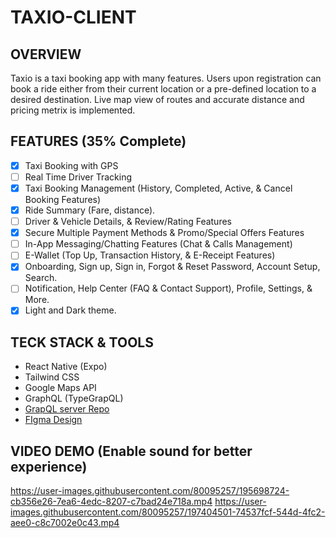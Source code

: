 # TAXIO-CLIENT

## OVERVIEW
Taxio is a taxi booking app with many features. Users upon registration can book a ride either from their current location or a pre-defined location to a desired destination. Live map view of routes and accurate distance and pricing metrix is implemented.

## FEATURES (35% Complete)
- [x] Taxi Booking with GPS 
- [ ] Real Time Driver Tracking
- [x] Taxi Booking Management (History, Completed, Active, & Cancel Booking Features)
- [x] Ride Summary (Fare, distance). 
- [ ] Driver & Vehicle Details, & Review/Rating Features
- [x] Secure Multiple Payment Methods & Promo/Special Offers Features
- [ ] In-App Messaging/Chatting Features (Chat & Calls Management)
- [ ] E-Wallet (Top Up, Transaction History, & E-Receipt Features)
- [x] Onboarding, Sign up, Sign in, Forgot & Reset Password, Account Setup, Search. 
- [ ] Notification, Help Center (FAQ & Contact Support), Profile, Settings, & More.
- [x] Light and Dark theme.

## TECK STACK & TOOLS
- React Native (Expo)
- Tailwind CSS
- Google Maps API
- GraphQL (TypeGrapQL) 
- [GrapQL server Repo](https://github.com/ksowah/TAXIO-SERVER)
- [FIgma Design](https://www.figma.com/file/rjJ1t4eZAg2rqcm1K4at7C/Taxio---Taxi-Booking-App-UI-Kit-(Community)-(Copy)?node-id=0%3A1)

## VIDEO DEMO (Enable sound for better experience)
https://user-images.githubusercontent.com/80095257/195698724-cb356e26-7ea6-4edc-8207-c7bad24e718a.mp4
https://user-images.githubusercontent.com/80095257/197404501-74537fcf-544d-4fc2-aee0-c8c7002e0c43.mp4

